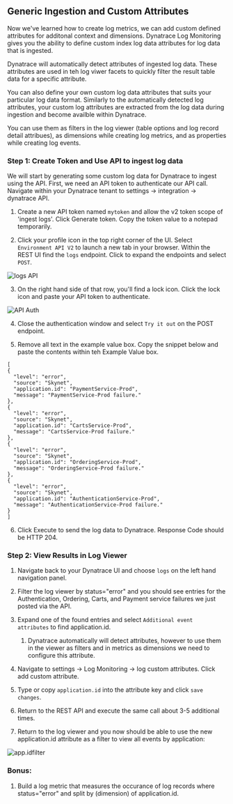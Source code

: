 ## Generic Ingestion and Custom Attributes

Now we've learned how to create log metrics, we can add custom defined attributes for additonal context and dimensions. Dynatrace Log Monitoring gives you the ability to define custom index log data attributes for log data that is ingested.

Dynatrace will automatically detect attributes of ingested log data. These attributes are used in teh log viwer facets to quickly filter the result table data for a specific attribute. 

You can also define your own custom log data attributes that suits your particular log data format. Similarly to the automatically detected log attributes, your custom log attributes are extracted from the log data during ingestion and become availble within Dynatrace.

You can use them as filters in the log viewer (table options and log record detail attribues), as dimensions while creating log metrics, and as properties while creating log events.

### Step 1: Create Token and Use API to ingest log data

We will start by generating some custom log data for Dynatrace to ingest using the API. First, we need an API token to authenticate our API call. Navigate within your Dynatrace tenant to settings -> integration -> dynatrace API.

1. Create a new API token named `mytoken` and allow the v2 token scope of 'ingest logs'. Click Generate token. Copy the token value to a notepad temporarily.

2. Click your profile icon in the top right corner of the UI. Select `Environment API V2` to launch a new tab in your browser. Within the REST UI find the `logs` endpoint. Click to expand the endpoints and select `POST`. 

![logs API](../../assets/images/LogsAPI.png)

3. On the right hand side of that row, you'll find a lock icon. Click the lock icon and paste your API token to authenticate. 

![API Auth](../../assets/images/APIAuth.png)

4. Close the authentication window and select `Try it out` on the POST endpoint.

5. Remove all text in the example value box. Copy the snippet below and paste the contents within teh Example Value box.

```
[
{
  "level": "error",
  "source": "Skynet",
  "application.id": "PaymentService-Prod",
  "message": "PaymentService-Prod failure."
},
{
  "level": "error",
  "source": "Skynet",
  "application.id": "CartsService-Prod",
  "message": "CartsService-Prod failure."
},
{
  "level": "error",
  "source": "Skynet",
  "application.id": "OrderingService-Prod",
  "message": "OrderingService-Prod failure."
},
{
  "level": "error",
  "source": "Skynet",
  "application.id": "AuthenticationService-Prod",
  "message": "AuthenticationService-Prod failure."
}
]

```
6. Click Execute to send the log data to Dynatrace. Response Code should be HTTP 204.

### Step 2: View Results in Log Viewer

1. Navigate back to your Dynatrace UI and choose `logs` on the left hand navigation panel. 

2. Filter the log viewer by status="error" and you should see entries for the Authentication, Ordering, Carts, and Payment service failures we just posted via the API. 

3. Expand one of the found entries and select `Additional event attributes` to find application.id. 
   1. Dynatrace automatically will detect attributes, however to use them in the viewer as filters and in metrics as dimensions we need to configure this attribute. 

4. Navigate to settings -> Log Monitoring -> log custom attributes. Click add custom attribute.

5. Type or copy `application.id` into the attribute key and click `save changes`.

6. Return to the REST API and execute the same call about 3-5 additional times. 

7. Return to the log viewer and you now should be able to use the new application.id attribute as a filter to view all events by application:

![app.idfilter](../../assets/images/applicationid.png)

### Bonus:

1. Build a log metric that measures the occurance of log records where status="error" and split by (dimension) of application.id.